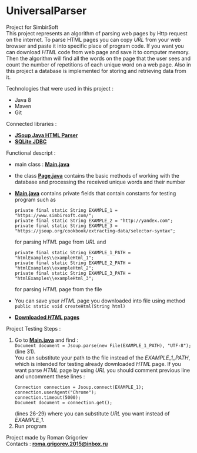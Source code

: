 # UniversalParser
Project for SimbirSoft<br/>
This project represents an algorithm of parsing web pages by Http request 
on the internet. To parse HTML pages you can copy *URL* from your web browser and paste it into specific place of program code. If you want you can download *HTML*
code from web page and save it to computer memory. Then the algorithm
will find all the words on the page that the user sees and count the number
of repetitions of each unique word on a web page. Also in this project a database is implemented for storing and retrieving data from it.

Technologies that were used in this project : <br/>

- Java 8
- Maven
- Git

Connected libraries : <br/>

- **[JSoup Java HTML Parser](https://mvnrepository.com/artifact/org.jsoup/jsoup)**
- **[SQLite JDBC](https://mvnrepository.com/artifact/org.xerial/sqlite-jdbc)**

Functional descript : 

- main class : **[Main.java](./src/main/java/Main.java)**
- the class **[Page.java](./src/main/java/Page.java)** contains the basic methods of working with the database and processing the received unique words and their number 
- **[Main.java](./src/main/java/Main.java)** contains private fields that contain constants for testing program such as<br/>
    ```
    private final static String EXAMPLE_1 = "https://www.simbirsoft.com/";
    private final static String EXAMPLE_2 = "http://yandex.com";
    private final static String EXAMPLE_3 = "https://jsoup.org/cookbook/extracting-data/selector-syntax";
    ```          
  
    for parsing *HTML* page from *URL* and 
    ```
    private final static String EXAMPLE_1_PATH = "htmlExamples\\exampleHtml_1";
    private final static String EXAMPLE_2_PATH = "htmlExamples\\exampleHtml_2";
    private final static String EXAMPLE_3_PATH = "htmlExamples\\exampleHtml_3";
    ```
    for parsing *HTML* page from the file
- You can save your *HTML* page you downloaded into file using method <br/>
    `public static void createHtml(String html)`
- **[Downloaded *HTML* pages](./htmlExamples)**<br/>

Project Testing Steps : 

1. Go to **[Main.java](./src/main/java/Main.java)** and find : <br/>
    `Document document = Jsoup.parse(new File(EXAMPLE_1_PATH), "UTF-8");`(line 31).<br/>
    You can substitute your path to the file instead of the *EXAMPLE_1_PATH*, 
    which is intended for testing already downloaded *HTML* page. If you want parse 
    *HTML* page by using *URL* you should comment previous line and uncomment these lines :
    ```
    Connection connection = Jsoup.connect(EXAMPLE_1);
    connection.userAgent("Chrome");
    connection.timeout(5000);
    Document document = connection.get();
    ```
   (lines 26-29) where you can substitute *URL* you want instead of *EXAMPLE_1*.  
2. Run program

Project made by Roman Grigoriev<br/>
Contacts : **roma.grigorev.2015@inbox.ru**
